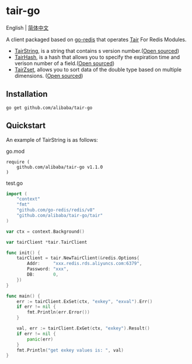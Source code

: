 # tair-go

English | [简体中文](./README-CN.md)

A client packaged based on [go-redis](https://github.com/go-redis/redis) that operates [Tair](https://www.alibabacloud.com/help/en/apsaradb-for-redis/latest/apsaradb-for-redis-enhanced-edition-overview) For Redis Modules.

* [TairString](https://www.alibabacloud.com/help/en/apsaradb-for-redis/latest/tairstring-commands), is a string that contains s version number.([Open sourced](https://github.com/alibaba/TairString))
* [TairHash](https://www.alibabacloud.com/help/en/apsaradb-for-redis/latest/tairhash-commands), is a hash that allows you to specify the expiration time and verison number of a field.([Open sourced](https://github.com/alibaba/TairHash))
* [TairZset](https://www.alibabacloud.com/help/en/apsaradb-for-redis/latest/tairzset-commands), allows you to sort data of the double type based on multiple dimensions. ([Open sourced](https://github.com/alibaba/TairZset))

## Installation

```
go get github.com/alibaba/tair-go
```

## Quickstart
An example of TairString is as follows:

go.mod
```
require (
	github.com/alibaba/tair-go v1.1.0
)
```

test.go
```Go
import (
	"context"
	"fmt"
	"github.com/go-redis/redis/v8"
	"github.com/alibaba/tair-go/tair"
)

var ctx = context.Background()

var tairClient *tair.TairClient

func init() {
	tairClient = tair.NewTairClient(&redis.Options{
		Addr:     "xxx.redis.rds.aliyuncs.com:6379",
		Password: "xxx",
		DB:       0,
	})
}

func main() {
	err := tairClient.ExSet(ctx, "exkey", "exval").Err()
	if err != nil {
		fmt.Println(err.Error())
	}

	val, err := tairClient.ExGet(ctx, "exkey").Result()
	if err != nil {
		panic(err)
	}
	fmt.Println("get exkey values is: ", val)
}
```
